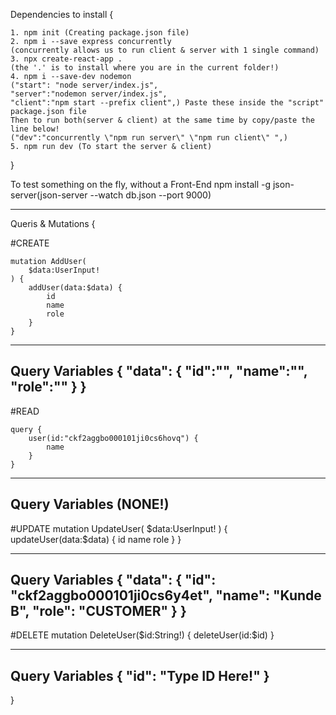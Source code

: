 Dependencies to install {
    
    1. npm init (Creating package.json file)
    2. npm i --save express concurrently
    (concurrently allows us to run client & server with 1 single command)
    3. npx create-react-app .
    (the '.' is to install where you are in the current folder!)
    4. npm i --save-dev nodemon
    ("start": "node server/index.js",
    "server":"nodemon server/index.js",
    "client":"npm start --prefix client",) Paste these inside the "script" package.json file
    Then to run both(server & client) at the same time by copy/paste the line below!
    ("dev":"concurrently \"npm run server\" \"npm run client\" ",)
    5. npm run dev (To start the server & client)
}

To test something on the fly, without a Front-End
npm install -g json-server(json-server --watch db.json --port 9000)

-------------------------------------------------------

Queris & Mutations {

#CREATE

    mutation AddUser(
        $data:UserInput!
    ) {
        addUser(data:$data) {
            id
            name
            role
        }
    }

-------------------------------------------------------
Query Variables
{
  "data": {
    "id":"",
    "name":"",
    "role":""
  }
}
-------------------------------------------------------

#READ

    query {
        user(id:"ckf2aggbo000101ji0cs6hovq") {
            name
        }
    }

-------------------------------------------------------
Query Variables (NONE!)
-------------------------------------------------------

#UPDATE
    mutation UpdateUser(
        $data:UserInput!
    ) {
        updateUser(data:$data) {
            id
            name
            role
        }
    }

-------------------------------------------------------
Query Variables
{
  "data": {
    "id": "ckf2aggbo000101ji0cs6y4et",
    "name": "Kunde B",
    "role": "CUSTOMER"
  }
}
-------------------------------------------------------

#DELETE
    mutation DeleteUser($id:String!) {
        deleteUser(id:$id)
    }

-------------------------------------------------------
Query Variables
{
  "id": "Type ID Here!"
}
-------------------------------------------------------

}